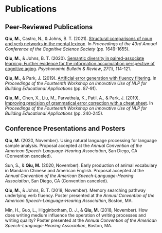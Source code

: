 # Publications

## Peer-Reviewed Publications

**Qiu, M.**, Castro, N., & Johns, B. T. (2021). [Structural comparisons of noun and verb networks in the mental lexicon](/pubs/QCJ_CogSci_2021.pdf). In *Proceedings of the 43rd Annual Conference of the Cognitive Science Society* (pp. 1649-1655).

**Qiu, M.**, & Johns, B. T. (2020). [Semantic diversity in paired-associate learning: Further evidence for the information accumulation perspective of cognitive aging](https://rdcu.be/bZaKR). *Psychonomic Bulletin & Review*, *27*(1), 114-121.

**Qiu, M.**, & Park, J. (2019). [Artificial error generation with fluency filtering](https://www.aclweb.org/anthology/W19-4408). In *Proceedings of the Fourteenth Workshop on Innovative Use of NLP for Building Educational Applications* (pp. 87-91).

**Qiu, M.**, Chen, X., Liu, M., Parvathala, K., Patil, A., & Park, J. (2019). [Improving precision of grammatical error correction with a cheat sheet](https://www.aclweb.org/anthology/W19-4425). In *Proceedings of the Fourteenth Workshop on Innovative Use of NLP for Building Educational Applications* (pp. 240-245).

## Conference Presentations and Posters

**Qiu, M.** (2020, November). Using natural language processing for language sample analysis. Proposal accepted at the *Annual Convention of the American Speech-Language-Hearing Association*, San Diego, CA (Convention canceled).

Sun, S., & **Qiu, M.** (2020, November).  Early production of animal vocabulary in Mandarin Chinese and American English. Proposal accepted at the *Annual Convention of the American Speech-Language-Hearing Association*, San Diego, CA (Convention canceled).

**Qiu, M.**, & Johns, B. T. (2018, November). Memory searching pathway underlying verb fluency. Poster presented at the *Annual Convention of the American Speech-Language-Hearing Association*, Boston, MA.

Min, H., Guo, L., Higginbotham, D. J., & **Qiu, M.** (2018, November). How does writing medium influence the operation of writing processes and writing quality? Poster presented at the *Annual Convention of the American Speech-Language-Hearing Association*, Boston, MA.
